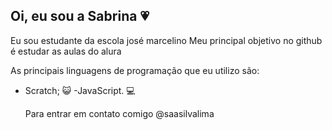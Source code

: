 ## Oi, eu sou a Sabrina  💗
Eu sou estudante da escola josé marcelino 
Meu principal objetivo no github é estudar as aulas do alura 

As principais linguagens de programação que eu utilizo são:

- Scratch;  😺
  -JavaScript.  💻

  Para entrar em contato comigo
@saasilvalima
